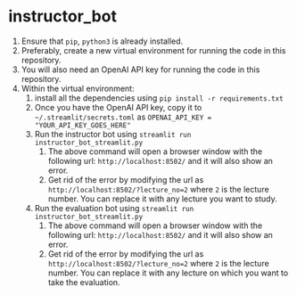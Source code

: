 # instructor_bot

1. Ensure that `pip`, `python3` is already installed.
2. Preferably, create a new virtual environment for running the code in this repository.
3. You will also need an OpenAI API key for running the code in this repository.
5. Within the virtual environment:
    1. install all the dependencies using `pip install -r requirements.txt`
    2. Once you have the OpenAI API key, copy it to `~/.streamlit/secrets.toml` as `OPENAI_API_KEY = "YOUR_API_KEY_GOES_HERE"`
    3. Run the instructor bot using `streamlit run instructor_bot_streamlit.py`
         1. The above command will open a browser window with the following url: `http://localhost:8502/` and it will also show an error.
         2. Get rid of the error by modifying the url as `http://localhost:8502/?lecture_no=2` where `2` is the lecture number. You can replace it with any lecture you want to study.
    4. Run the evaluation bot using `streamlit run instructor_bot_streamlit.py`
         1. The above command will open a browser window with the following url: `http://localhost:8502/` and it will also show an error.
         2. Get rid of the error by modifying the url as `http://localhost:8502/?lecture_no=2` where `2` is the lecture number. You can replace it with any lecture on which you want to take the evaluation.
